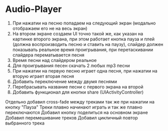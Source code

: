 # Audio-Player

1. При нажатии на песню попадаем на следующий экран (модально отображаем его не на весь экран)
2. На втором экране создаем UI точно такой же, как указан на картинке второго экрана, при этом работает кнопка пауза и плей (должна воспроизводить песню и ставить на паузу), слайдер должен показывать реальное время проигрывания, при перетаскивании слайдера перематывается песня
3. Время песни над слайдером реальное
4. Для проигрывания песен скачать 2 любых mp3 песни
5. При нажатии на первую песню играет одна песня, при нажатии на вторую играет вторая песня
6. Добавить переключение между двумя песнями
8. Перебрасывать название песни с первого экрана на второй
9. Добавить функционал для кнопки share (UIActivityController)

Отдельно добавил cross-fade между треками так же при нажатии на кнопку "Пауза" 
Треки плавно начинают играть и так же плавно переключаются 
Добавил кнопку поделиться на основном экране
Добавил перемешивание треков
Добавил цикличный повтор выбранного трека
